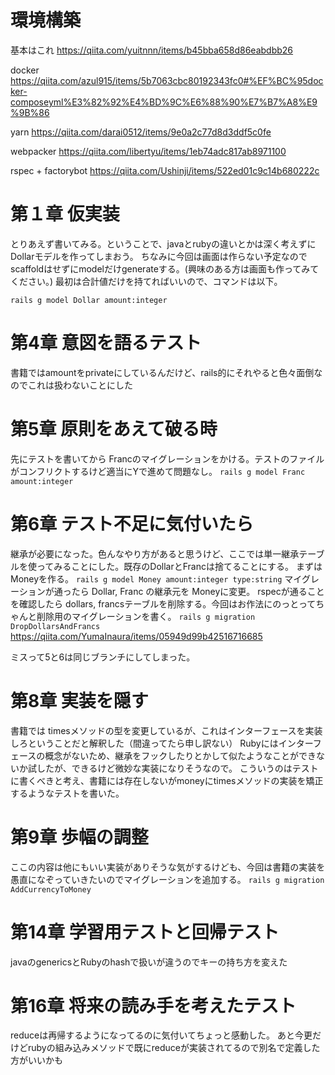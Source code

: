 # 環境構築
基本はこれ
https://qiita.com/yuitnnn/items/b45bba658d86eabdbb26

docker
https://qiita.com/azul915/items/5b7063cbc80192343fc0#%EF%BC%95docker-composeyml%E3%82%92%E4%BD%9C%E6%88%90%E7%B7%A8%E9%9B%86

yarn
https://qiita.com/darai0512/items/9e0a2c77d8d3ddf5c0fe

webpacker
https://qiita.com/libertyu/items/1eb74adc817ab8971100

rspec + factorybot
https://qiita.com/Ushinji/items/522ed01c9c14b680222c


# 第１章 仮実装
とりあえず書いてみる。ということで、javaとrubyの違いとかは深く考えずにDollarモデルを作ってしまおう。
ちなみに今回は画面は作らない予定なのでscaffoldはせずにmodelだけgenerateする。(興味のある方は画面も作ってみてください。)
最初は合計値だけを持てればいいので、コマンドは以下。

`rails g model Dollar amount:integer`

# 第4章 意図を語るテスト
書籍ではamountをprivateにしているんだけど、rails的にそれやると色々面倒なのでこれは扱わないことにした

# 第5章 原則をあえて破る時
先にテストを書いてから Francのマイグレーションをかける。テストのファイルがコンフリクトするけど適当にYで進めて問題なし。
`rails g model Franc amount:integer`

# 第6章 テスト不足に気付いたら
継承が必要になった。色んなやり方があると思うけど、ここでは単一継承テーブルを使ってみることにした。既存のDollarとFrancは捨てることにする。
まずはMoneyを作る。
`rails g model Money amount:integer type:string`
マイグレーションが通ったら Dollar, Franc の継承元を Moneyに変更。
rspecが通ることを確認したら dollars, francsテーブルを削除する。今回はお作法にのっとってちゃんと削除用のマイグレーションを書く。
`rails g migration DropDollarsAndFrancs`
https://qiita.com/YumaInaura/items/05949d99b42516716685

ミスって5と6は同じブランチにしてしまった。

# 第8章 実装を隠す
書籍では timesメソッドの型を変更しているが、これはインターフェースを実装しろということだと解釈した（間違ってたら申し訳ない）
Rubyにはインターフェースの概念がないため、継承をフックしたりとかして似たようなことができないか試したが、できるけど微妙な実装になりそうなので。
こういうのはテストに書くべきと考え、書籍には存在しないがmoneyにtimesメソッドの実装を矯正するようなテストを書いた。

# 第9章 歩幅の調整
ここの内容は他にもいい実装がありそうな気がするけども、今回は書籍の実装を愚直になぞっていきたいのでマイグレーションを追加する。
`rails g migration AddCurrencyToMoney`

# 第14章 学習用テストと回帰テスト
javaのgenericsとRubyのhashで扱いが違うのでキーの持ち方を変えた

# 第16章 将来の読み手を考えたテスト
reduceは再帰するようになってるのに気付いてちょっと感動した。
あと今更だけどrubyの組み込みメソッドで既にreduceが実装されてるので別名で定義した方がいいかも